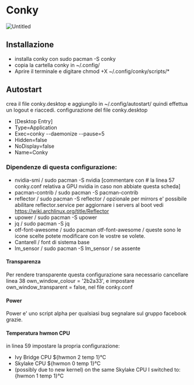 # Conky


![Untitled](https://user-images.githubusercontent.com/117321045/200119484-c0daa42d-6e26-4b0d-a085-86aa37c815b7.png)

## Installazione
- installa conky con sudo pacman -S conky
- copia la cartella conky in ~/.config/
- Aprire il terminale e digitare chmod +X ~/.config/conky/scripts/*

## Autostart
crea il file conky.desktop e aggiungilo in ~/.config/autostart/ quindi effettua un logout e riaccedi.
configurazione del file conky.desktop
- [Desktop Entry]
- Type=Application
- Exec=conky --daemonize --pause=5
- Hidden=false
- NoDisplay=false
- Name=Conky


### Dipendenze di questa configurazione:

- nvidia-smi / sudo pacman -S nvidia [commentare con # la linea 57 conky.conf relativa a GPU nvidia in caso non abbiate questa scheda]
- pacman-contrib / sudo pacman -S pacman-contrib
- reflector / sudo pacman -S reflector / opzionale per mirrors e' possibile abilitare reflector.service per aggiornare i servers al boot vedi https://wiki.archlinux.org/title/Reflector
- upower / sudo pacman -S upower
- jq / sudo pacman -S jq
- otf-font-awesome / sudo pacman otf-font-awesome / queste sono le icone scelte potete modificare con le vostre se volete.
- Cantarell / font di sistema base
- lm_sensor / sudo pacman -S lm_sensor / se assente 


#### Transparenza 
Per rendere transparente questa configurazione sara necessario cancellare linea 38 own_window_colour = '2b2a33', e impostare own_window_transparent = false, nel file conky.conf


#### Power 
Power e' uno script alpha per qualsiasi bug segnalare sul gruppo facebook grazie.

#### Temperatura hwmon CPU
in linea 59 impostare la propria configurazione:

- Ivy Bridge CPU ${hwmon 2 temp 1}°C
- Skylake CPU ${hwmon 0 temp 1}°C
- (possibly due to new kernel) on the same Skylake CPU I switched to: {hwmon 1 temp 1}°C

